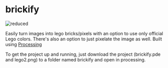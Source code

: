 # brickify
![reduced](https://user-images.githubusercontent.com/24302976/44293422-822ef900-a250-11e8-9bf7-f18d117ed6ce.PNG)

Easily turn images into lego bricks/pixels with an option to use only official Lego colors. There's also an option to just pixelate the image as well.  Built using [Processing](https://processing.org/)

To get the project up and running, just download the project (brickify.pde and lego2.png) to a folder named brickify and open in processing.
